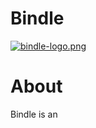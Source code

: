 # Bindle


[![bindle-logo.png](https://i.postimg.cc/9fmc1WqH/bindle-logo.png)](https://postimg.cc/ZWQk5zcw)


# About
Bindle is an 
